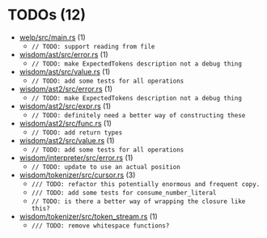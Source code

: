 # TODOs (12)
 * [welp/src/main.rs](welp/src/main.rs) (1)
   * `// TODO: support reading from file`
 * [wisdom/ast/src/error.rs](wisdom/ast/src/error.rs) (1)
   * `// TODO: make ExpectedTokens description not a debug thing`
 * [wisdom/ast/src/value.rs](wisdom/ast/src/value.rs) (1)
   * `// TODO: add some tests for all operations`
 * [wisdom/ast2/src/error.rs](wisdom/ast2/src/error.rs) (1)
   * `// TODO: make ExpectedTokens description not a debug thing`
 * [wisdom/ast2/src/expr.rs](wisdom/ast2/src/expr.rs) (1)
   * `// TODO: definitely need a better way of constructing these`
 * [wisdom/ast2/src/func.rs](wisdom/ast2/src/func.rs) (1)
   * `// TODO: add return types`
 * [wisdom/ast2/src/value.rs](wisdom/ast2/src/value.rs) (1)
   * `// TODO: add some tests for all operations`
 * [wisdom/interpreter/src/error.rs](wisdom/interpreter/src/error.rs) (1)
   * `// TODO: update to use an actual position`
 * [wisdom/tokenizer/src/cursor.rs](wisdom/tokenizer/src/cursor.rs) (3)
   * `/// TODO: refactor this potentially enormous and frequent copy.`
   * `/// TODO: add some tests for consume_number_literal`
   * `// TODO: is there a better way of wrapping the closure like this?`
 * [wisdom/tokenizer/src/token_stream.rs](wisdom/tokenizer/src/token_stream.rs) (1)
   * `/// TODO: remove whitespace functions?`

